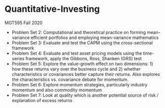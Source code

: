 # Quantitative-Investing
MGT595 Fall 2020
- Problem Set 2: Computational and theoretical practice on forming mean-variance efficient portfolios and employing mean-variance mathematics
- Problem Set 3: Evaluate and test the CAPM using the cross-sectional framework
- Problem Set 4: Evaluate and test asset pricing models using the time-series framework, apply the Gibbons, Ross, Shanken (GRS) test
- Problem Set 5: Explore the value-growth effect on two dimensions: 1) how these returns vary over the business cycle and 2) whether characteristics or covariances better capture their returns. Also explores the characteristics vs. covariance debate for momentum.
- Problem Set 6: Explore momentum strategies, particularly industry momentum and  also  commodity  momentum
- Problem Set 7: Look at quality which is another potential source of risk / explanation of excess returns

